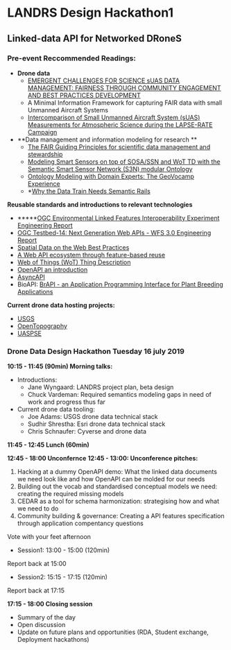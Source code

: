 # LANDRS Design Hackathon1 
## Linked-data API for Networked DRoneS

### Pre-event Reccommended Readings:

*   **Drone data**
    *   [EMERGENT CHALLENGES FOR SCIENCE sUAS DATA MANAGEMENT: FAIRNESS THROUGH COMMUNITY ENGAGEMENT AND BEST PRACTICES DEVELOPMENT](https://www.preprints.org/manuscript/201905.0274/v1)
    *   A Minimal Information Framework for capturing FAIR data with small Unmanned Aircraft Systems
    *   [Intercomparison of Small Unmanned Aircraft System (sUAS) Measurements for Atmospheric Science during the LAPSE-RATE Campaign](https://www.mdpi.com/1424-8220/19/9/2179)
*   **Data management and information modeling for research **
    *   [The FAIR Guiding Principles for scientific data management and stewardship](https://www.nature.com/articles/sdata201618)
    *   [Modeling Smart Sensors on top of SOSA/SSN and WoT TD with the Semantic Smart Sensor Network (S3N) modular Ontology](https://ssn2018.github.io/submissions/SSN2018_paper_1_submitted.pdf)
    *   [Ontology Modeling with Domain Experts: The GeoVocamp Experience](https://geog.ucsb.edu/~jano/2015-diversitypp-invited.pdf)
    *   *[Why the Data Train Needs Semantic Rails](https://www.aaai.org/ojs/index.php/aimagazine/article/view/2560)

**Reusable standards and introductions to relevant technologies**

*   *****[OGC Environmental Linked Features Interoperability Experiment Engineering Report](https://docs.opengeospatial.org/per/18-097.html)
*   [OGC Testbed-14: Next Generation Web APIs - WFS 3.0 Engineering Report](https://docs.opengeospatial.org/per/18-045.html)
*   [Spatial Data on the Web Best Practices](http://w3c.github.io/sdw/bp/)
*   [A Web API ecosystem through feature-based reuse](https://arxiv.org/abs/1609.07108)
*   [Web of Things (WoT) Thing Description](https://w3c.github.io/wot-thing-description/#thing-description-json-ld-context)
*   [OpenAPI an introduction](https://idratherbewriting.com/learnapidoc/pubapis_swagger_intro.html)
*   [AsyncAPI](www.asyncapi.com)
*   BioAPI: [BrAPI - an Application Programming Interface for Plant Breeding Applications](https://academic.oup.com/bioinformatics/advance-article/doi/10.1093/bioinformatics/btz190/5418796)

**Current drone data hosting projects:**

*   [USGS](https://www.sciencebase.gov/catalog/item/5bd883c5e4b0b3fc5cea1833)
*   [OpenTopography](http://opentopo.sdsc.edu/dataspace/datasets)
*   [UASPSE](https://digitalag.org/our/)


### Drone Data Design Hackathon Tuesday 16 july 2019

**10:15 - 11:45 (90min) Morning talks:**
   - Introductions:
      - Jane Wyngaard: LANDRS project plan, beta design
      - Chuck Vardeman: Required semantics modeling gaps in need of work and progress thus far
   - Current drone data tooling:
      - Joe Adams: USGS drone data technical stack
      - Sudhir Shrestha: Esri drone data technical stack
      - Chris Schnaufer: Cyverse and drone data

**11:45 - 12:45 Lunch (60min)**

**12:45 - 18:00 Unconfernce**
   **12:45 - 13:00: Unconference pitches:**
   1. Hacking at a dummy OpenAPI demo: What the linked data documents we need look like and how OpenAPI can be molded for our needs
   2. Building out the vocab and standardised conceptual models we need: creating the required missing models
   3. CEDAR as a tool for schema harmonization: strategising how and what we need to do
   4. Community building & governance: Creating a API features specification through application compentancy questions
   
Vote with your feet afternoon
    
   * Session1: 13:00 - 15:00 (120min)  

Report back at 15:00 

   * Session2: 15:15 - 17:15 (120min)  

Report back at 17:15

**17:15 - 18:00 Closing session**
   * Summary of the day
   * Open discussion 
   * Update on future plans and opportunities (RDA, Student exchange, Deployment hackathons)
